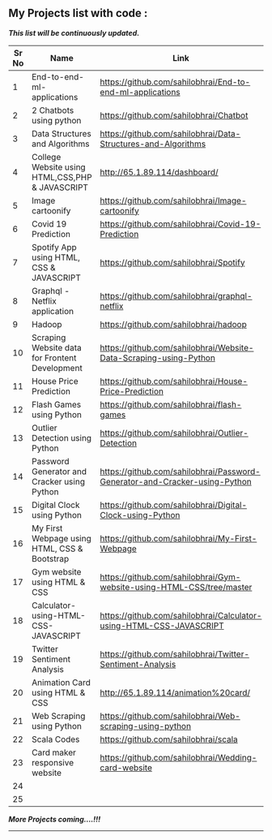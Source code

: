## My Projects list with code : 

***This list will be continuously updated.***

| Sr No | Name                                                         | Link                                |
| ----- | ------------------------------------------------------------ | ----------------------------------- |
| 1     | End-to-end-ml-applications                                   | https://github.com/sahilobhrai/End-to-end-ml-applications          |
| 2     | 2 Chatbots using python                                      | https://github.com/sahilobhrai/Chatbot                               |
| 3     | Data Structures and Algorithms                               | https://github.com/sahilobhrai/Data-Structures-and-Algorithms             |
| 4     | College Website using HTML,CSS,PHP & JAVASCRIPT              | http://65.1.89.114/dashboard/ |
| 5     | Image cartoonify                                             | https://github.com/sahilobhrai/Image-cartoonify             |
| 6     | Covid 19 Prediction                                          | https://github.com/sahilobhrai/Covid-19-Prediction         |
| 7     | Spotify App using HTML, CSS & JAVASCRIPT                     | https://github.com/sahilobhrai/Spotify           |
| 8     | Graphql - Netflix application                                | https://github.com/sahilobhrai/graphql-netflix |
| 9     | Hadoop                                                       | https://github.com/sahilobhrai/hadoop              |
| 10    | Scraping Website data for Frontent Development               | https://github.com/sahilobhrai/Website-Data-Scraping-using-Python |
| 11    | House Price Prediction                                       | https://github.com/sahilobhrai/House-Price-Prediction             |
| 12    | Flash Games using Python                                     | https://github.com/sahilobhrai/flash-games             |
| 13    | Outlier Detection using Python                               | https://github.com/sahilobhrai/Outlier-Detection            |
| 14    | Password Generator and Cracker using Python                  | https://github.com/sahilobhrai/Password-Generator-and-Cracker-using-Python            |
| 15    | Digital Clock using Python                                   | https://github.com/sahilobhrai/Digital-Clock-using-Python            |
| 16    | My First Webpage using HTML, CSS & Bootstrap                 | https://github.com/sahilobhrai/My-First-Webpage |
| 17    | Gym website using HTML & CSS                                 | https://github.com/sahilobhrai/Gym-website-using-HTML-CSS/tree/master|
| 18    | Calculator-using-HTML-CSS-JAVASCRIPT                         | https://github.com/sahilobhrai/Calculator-using-HTML-CSS-JAVASCRIPT |
| 19    | Twitter Sentiment Analysis                                   | https://github.com/sahilobhrai/Twitter-Sentiment-Analysis            |
| 20    | Animation Card using HTML & CSS                              | http://65.1.89.114/animation%20card/|
| 21    | Web Scraping using Python                                    | https://github.com/sahilobhrai/Web-scraping-using-python|
| 22    | Scala Codes                                                  | https://github.com/sahilobhrai/scala          |
| 23    |  Card maker responsive website                                                            | https://github.com/sahilobhrai/Wedding-card-website|
| 24    |                                                              | |
| 25    |                                                              | |


***More Projects coming....!!!***

---
